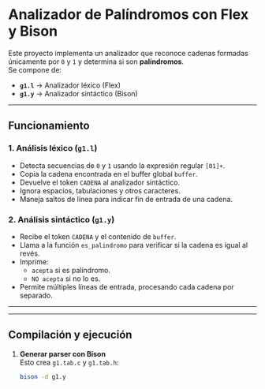 # Analizador de Palíndromos con Flex y Bison

Este proyecto implementa un analizador que reconoce cadenas formadas únicamente por `0` y `1` y determina si son **palíndromos**.  
Se compone de:
- **`g1.l`** → Analizador léxico (Flex)
- **`g1.y`** → Analizador sintáctico (Bison)

---

##  Funcionamiento

### 1. Análisis léxico (`g1.l`)
- Detecta secuencias de `0` y `1` usando la expresión regular `[01]+`.
- Copia la cadena encontrada en el buffer global `buffer`.
- Devuelve el token `CADENA` al analizador sintáctico.
- Ignora espacios, tabulaciones y otros caracteres.
- Maneja saltos de línea para indicar fin de entrada de una cadena.

### 2. Análisis sintáctico (`g1.y`)
- Recibe el token `CADENA` y el contenido de `buffer`.
- Llama a la función `es_palindromo` para verificar si la cadena es igual al revés.
- Imprime:
  - `acepta` si es palíndromo.
  - `NO acepta` si no lo es.
- Permite múltiples líneas de entrada, procesando cada cadena por separado.

---

---

## Compilación y ejecución

1. **Generar parser con Bison**  
   Esto crea `g1.tab.c` y `g1.tab.h`:
   ```bash
   bison -d g1.y



